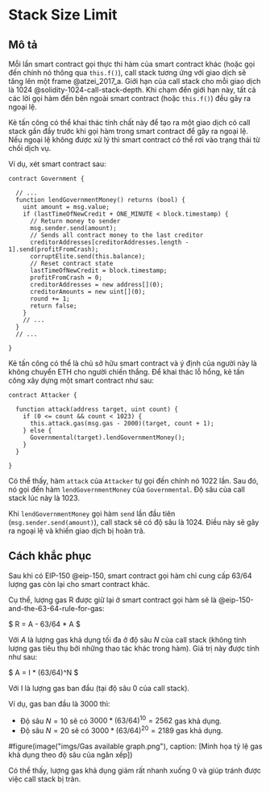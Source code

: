 # Stack Size Limit

## Mô tả

Mỗi lần smart contract gọi thực thi hàm của  smart contract khác (hoặc gọi đến chính nó thông qua `this.f()`), call stack tương ứng với giao dịch sẽ tăng lên một frame @atzei_2017_a. Giới hạn của call stack cho mỗi giao dịch là 1024 @solidity-1024-call-stack-depth. Khi chạm đến giới hạn này, tất cả các lời gọi hàm đến bên ngoài smart contract (hoặc `this.f()`) đều gây ra ngoại lệ.

Kẻ tấn công có thể khai thác tính chất này để tạo ra một giao dịch có call stack gần đầy trước khi gọi hàm trong smart contract để gây ra ngoại lệ. Nếu ngoại lệ không được xử lý thì smart contract có thể rơi vào trạng thái từ chối dịch vụ.

Ví dụ, xét smart contract sau:

```solidity
contract Government {

  // ...
  function lendGovernmentMoney() returns (bool) {
    uint amount = msg.value;
    if (lastTimeOfNewCredit + ONE_MINUTE < block.timestamp) {
      // Return money to sender
      msg.sender.send(amount);
      // Sends all contract money to the last creditor
      creditorAddresses[creditorAddresses.length - 1].send(profitFromCrash);
      corruptElite.send(this.balance);
      // Reset contract state
      lastTimeOfNewCredit = block.timestamp;
      profitFromCrash = 0;
      creditorAddresses = new address[](0);
      creditorAmounts = new uint[](0);
      round += 1;
      return false;
    }
    // ...
  }
  // ...
  
}
```

Kẻ tấn công có thể là chủ sở hữu smart contract và ý định của người này là không chuyển ETH cho người chiến thắng. Để khai thác lỗ hổng, kẻ tấn công xây dựng một smart contract như sau:

```solidity
contract Attacker {
  
  function attack(address target, uint count) {
    if (0 <= count && count < 1023) {
      this.attack.gas(msg.gas - 2000)(target, count + 1);
    } else {
      Governmental(target).lendGovernmentMoney();
    }
  }
  
}
```

Có thể thấy, hàm `attack` của `Attacker` tự gọi đến chính nó 1022 lần. Sau đó, nó gọi đến hàm `lendGovernmentMoney` của `Governmental`. Độ sâu của call stack lúc này là 1023.

Khi `lendGovernmentMoney` gọi hàm `send` lần đầu tiên (`msg.sender.send(amount)`), call stack sẽ có độ sâu là 1024. Điều này sẽ gây ra ngoại lệ và khiến giao dịch bị hoàn trả.

## Cách khắc phục

Sau khi có EIP-150 @eip-150, smart contract gọi hàm chỉ cung cấp 63/64 lượng gas còn lại cho smart contract khác. 

Cụ thể, lượng gas R được giữ lại ở smart contract gọi hàm sẽ là @eip-150-and-the-63-64-rule-for-gas:

$
R = A - 63/64 * A
$

Với $A$ là lượng gas khả dụng tối đa ở độ sâu $N$ của call stack (không tính lượng gas tiêu thụ bởi những thao tác khác trong hàm). Giá trị này được tính như sau:

$
A = I * (63/64)^N
$

Với I là lượng gas ban đầu (tại độ sâu 0 của call stack).

Ví dụ, gas ban đầu là 3000 thì:
- Độ sâu $N = 10$ sẽ có $3000 * (63/64)^{10} = 2562$ gas khả dụng.
- Độ sâu $N = 20$ sẽ có $3000 * (63/64)^{20} = 2189$ gas khả dụng.



#figure(image("imgs/Gas available graph.png"), caption: [Minh họa tỷ lệ gas khả dụng theo độ sâu của ngăn xếp])

Có thể thấy, lượng gas khả dụng giảm rất nhanh xuống 0 và giúp tránh được việc call stack bị tràn.
